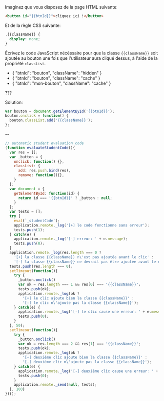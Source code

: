 <!-- ## Cacher le bouton -->

Imaginez que vous disposez de la page HTML suivante:

```html
<button id="{{btnId}}">cliquez ici !</button>
```

Et de la règle CSS suivante:

```css
.{{className}} {
  display: none;
}
```

Écrivez le code JavaScript nécéssaire pour que la classe `{{className}}` soit ajoutée au bouton une fois que l'utilisateur aura cliqué dessus, à l'aide de la propriété `classList`.

- { "btnId": "bouton", "className": "hidden" }
- { "btnId": "bouton", "className": "cache" }
- { "btnId": "mon-bouton", "className": "cache" }

???

Solution:

```js
var bouton = document.getElementById('{{btnId}}');
bouton.onclick = function() {
  bouton.classList.add('{{className}}');
};
```

--

```js
// automatic student evaluation code
(function evaluateStudentCode(){
  var res = [];
  var _button = {
    onclick: function() {},
    classList: {
      add: res.push.bind(res),
      remove: function(){},
    }
  };
  var document = {
    getElementById: function(id) {
      return id === '{{btnId}}' ? _button : null;
    }
  };
  var tests = [];
  try {
    eval(`_studentCode`);
    application.remote._log('[+] le code fonctionne sans erreur');
    tests.push(1);
  } catch(e) {
    application.remote._log('[-] erreur: ' + e.message);
    tests.push(0);
  }
  application.remote._log(res.length === 0 ?
    '[+] la classe {{className}} n\'est pas ajoutée avant le clic' : 
    '[-] la classe {{className}} ne devrait pas être ajoutée avant le clic');
  tests.push(res.length === 0);
  setTimeout(function(){
    try {
      _button.onclick()
      var ok = res.length === 1 && res[0] === '{{className}}';
      tests.push(ok);
      application.remote._log(ok ?
        '[+] le clic ajoute bien la classe {{className}}' : 
        '[-] le clic n\'ajoute pas la classe {{className}}');
    } catch(e) {
      application.remote._log('[-] le clic cause une erreur: ' + e.message);
      tests.push(0);
    }
  }, 50);
  setTimeout(function(){
    try {
      _button.onclick()
      var ok = res.length === 2 && res[1] === '{{className}}';
      tests.push(ok);
      application.remote._log(ok ?
        '[+] deuxième clic ajoute bien la classe {{className}}' : 
        '[-] deuxième clic n\'ajoute pas la classe {{className}}');
    } catch(e) {
      application.remote._log('[-] deuxième clic cause une erreur: ' + e.message);
      tests.push(0);
    }
    application.remote._send(null, tests);
  }, 100)
})();
```
